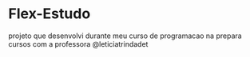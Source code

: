 # Flex-Estudo
projeto que desenvolvi durante meu curso de programacao na prepara cursos com a professora @leticiatrindadet
